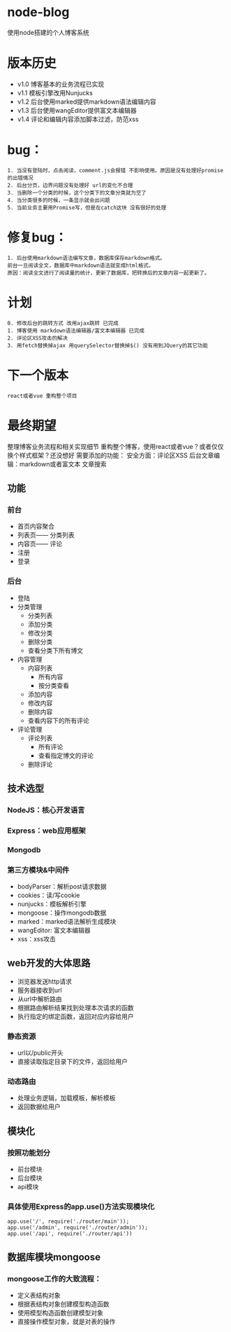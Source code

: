 # node-blog
使用node搭建的个人博客系统

# 版本历史
- v1.0 博客基本的业务流程已实现
- v1.1 模板引擎改用Nunjucks
- v1.2 后台使用marked提供markdown语法编辑内容
- v1.3 后台使用wangEditor提供富文本编辑器
- v1.4 评论和编辑内容添加脚本过滤，防范xss

# bug：
	1. 当没有登陆时，点击阅读，comment.js会报错 不影响使用。原因是没有处理好promise的出错情况
	2. 后台分页，边界问题没有处理好 url的变化不合理
	3. 当删除一个分类的时候，这个分类下的文章分类就为空了
	4. 当分类很多的时候，一条显示就会出问题
	5. 当前业务主要用Promise写，但是在catch这块 没有很好的处理

# 修复bug：
	1. 后台使用markdown语法编写文章，数据库保存markdown格式。
	前台一旦阅读全文，数据库中markdown语法就变成html格式。
	原因：阅读全文进行了阅读量的统计，更新了数据库，把转换后的文章内容一起更新了。

# 计划
	0. 修改后台的跳转方式 改用ajax跳转 已完成
	1. 博客使用 markdown语法编辑器/富文本编辑器 已完成
	2. 评论区XSS攻击的解决
	3. 用fetch替换掉ajax 用querySelector替换掉$() 没有用到JQuery的其它功能

# 下一个版本
    react或者vue 重构整个项目

# 最终期望
整理博客业务流程和相关实现细节
重构整个博客，使用react或者vue？或者仅仅换个样式框架？还没想好
需要添加的功能：
安全方面：评论区XSS
后台文章编辑：markdown或者富文本
文章搜索

## 功能
### 前台
- 首页内容聚合
- 列表页—— 分类列表
- 内容页—— 评论
- 注册
- 登录
### 后台
- 登陆
- 分类管理
	- 分类列表
	- 添加分类
	- 修改分类
	- 删除分类
	- 查看分类下所有博文
- 内容管理
	- 内容列表
		- 所有内容
		- 按分类查看
	- 添加内容
	- 修改内容
	- 删除内容
	- 查看内容下的所有评论
- 评论管理
	- 评论列表
		- 所有评论
		- 查看指定博文的评论
	- 删除评论

## 技术选型
### NodeJS：核心开发语言
### Express：web应用框架
### Mongodb
### 第三方模块&中间件
- bodyParser：解析post请求数据
- cookies：读/写cookie
- nunjucks：模板解析引擎
- mongoose：操作mongodb数据
- marked：marked语法解析生成模块
- wangEditor: 富文本编辑器
- xss：xss攻击

## web开发的大体思路
- 浏览器发送http请求
- 服务器接收到url
- 从url中解析路由
- 根据路由解析结果找到处理本次请求的函数
- 执行指定的绑定函数，返回对应内容给用户

### 静态资源
- url以/public开头
- 直接读取指定目录下的文件，返回给用户
### 动态路由
- 处理业务逻辑，加载模板，解析模板
- 返回数据给用户

## 模块化
### 按照功能划分
- 前台模块
- 后台模块
- api模块
### 具体使用Express的app.use()方法实现模块化
```
app.use('/', require('./router/main'));
app.use('/admin', require('./router/admin'));
app.use('/api', require('./router/api'))
```

## 数据库模块mongoose
### mongoose工作的大致流程：
- 定义表结构对象
- 根据表结构对象创建模型构造函数
- 使用模型构造函数创建模型对象
- 直接操作模型对象，就是对表的操作
